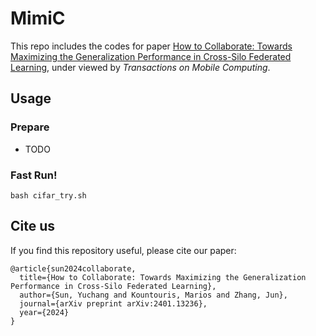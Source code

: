 # MimiC

This repo includes the codes for paper [How to Collaborate: Towards Maximizing the Generalization Performance in Cross-Silo Federated Learning](https://arxiv.org/abs/2401.13236), under viewed by *Transactions on Mobile Computing*.

## Usage

### Prepare

- TODO

### Fast Run!

```
bash cifar_try.sh
```

## Cite us

If you find this repository useful, please cite our paper:

```
@article{sun2024collaborate,
  title={How to Collaborate: Towards Maximizing the Generalization Performance in Cross-Silo Federated Learning},
  author={Sun, Yuchang and Kountouris, Marios and Zhang, Jun},
  journal={arXiv preprint arXiv:2401.13236},
  year={2024}
}
```